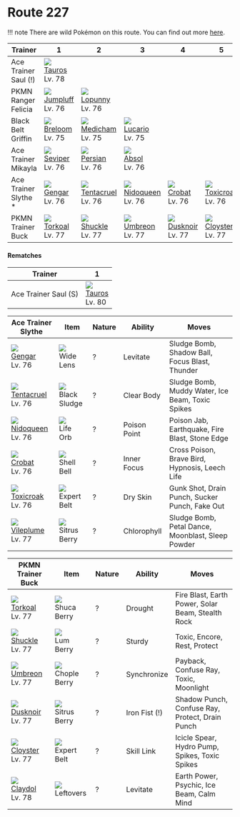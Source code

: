 # Route 227

!!! note
    There are wild Pokémon on this route. You can find out more [here](../../wild_pokemon/route_227/).


Trainer              | 1                                    | 2                                    | 3                                    | 4                                    | 5                                    | 6
---                  | ---                                  | ---                                  | ---                                  | ---                                  | ---                                  | ---
Ace Trainer Saul (!) | ![][128]<br> [Tauros]<br> Lv. 78
PKMN Ranger Felicia  | ![][189]<br> [Jumpluff]<br> Lv. 76   | ![][428]<br> [Lopunny]<br> Lv. 76
Black Belt Griffin   | ![][286]<br> [Breloom]<br> Lv. 75    | ![][308]<br> [Medicham]<br> Lv. 75   | ![][448]<br> [Lucario]<br> Lv. 75
Ace Trainer Mikayla  | ![][336]<br> [Seviper]<br> Lv. 76    | ![][053]<br> [Persian]<br> Lv. 76    | ![][359]<br> [Absol]<br> Lv. 76
Ace Trainer Slythe * | ![][094]<br> [Gengar]<br> Lv. 76     | ![][073]<br> [Tentacruel]<br> Lv. 76 | ![][031]<br> [Nidoqueen]<br> Lv. 76  | ![][169]<br> [Crobat]<br> Lv. 76     | ![][454]<br> [Toxicroak]<br> Lv. 76  | ![][045]<br> [Vileplume]<br> Lv. 77
PKMN Trainer Buck    | ![][324]<br> [Torkoal]<br> Lv. 77    | ![][213]<br> [Shuckle]<br> Lv. 77    | ![][197]<br> [Umbreon]<br> Lv. 77    | ![][477]<br> [Dusknoir]<br> Lv. 77   | ![][091]<br> [Cloyster]<br> Lv. 77   | ![][344]<br> [Claydol]<br> Lv. 78

#### Rematches

Trainer              | 1
---                  | ---
Ace Trainer Saul (S) | ![][128]<br> [Tauros]<br> Lv. 80

Ace Trainer Slythe                   | Item                               | Nature | Ability      | Moves
---                                  | ---                                | --- | ---          | ---
![][094]<br> [Gengar]<br> Lv. 76     | ![][wide-lens]<br> Wide Lens       | ? | Levitate     | Sludge Bomb, Shadow Ball, Focus Blast, Thunder
![][073]<br> [Tentacruel]<br> Lv. 76 | ![][black-sludge]<br> Black Sludge | ? | Clear Body   | Sludge Bomb, Muddy Water, Ice Beam, Toxic Spikes
![][031]<br> [Nidoqueen]<br> Lv. 76  | ![][life-orb]<br> Life Orb         | ? | Poison Point | Poison Jab, Earthquake, Fire Blast, Stone Edge
![][169]<br> [Crobat]<br> Lv. 76     | ![][shell-bell]<br> Shell Bell     | ? | Inner Focus  | Cross Poison, Brave Bird, Hypnosis, Leech Life
![][454]<br> [Toxicroak]<br> Lv. 76  | ![][expert-belt]<br> Expert Belt   | ? | Dry Skin     | Gunk Shot, Drain Punch, Sucker Punch, Fake Out
![][045]<br> [Vileplume]<br> Lv. 77  | ![][sitrus-berry]<br> Sitrus Berry | ? | Chlorophyll  | Sludge Bomb, Petal Dance, Moonblast, Sleep Powder

PKMN Trainer Buck                  | Item                               | Nature | Ability       | Moves
---                                | ---                                | --- | ---           | ---
![][324]<br> [Torkoal]<br> Lv. 77  | ![][shuca-berry]<br> Shuca Berry   | ? | Drought       | Fire Blast, Earth Power, Solar Beam, Stealth Rock
![][213]<br> [Shuckle]<br> Lv. 77  | ![][lum-berry]<br> Lum Berry       | ? | Sturdy        | Toxic, Encore, Rest, Protect
![][197]<br> [Umbreon]<br> Lv. 77  | ![][chople-berry]<br> Chople Berry | ? | Synchronize   | Payback, Confuse Ray, Toxic, Moonlight
![][477]<br> [Dusknoir]<br> Lv. 77 | ![][sitrus-berry]<br> Sitrus Berry | ? | Iron Fist (!) | Shadow Punch, Confuse Ray, Protect, Drain Punch
![][091]<br> [Cloyster]<br> Lv. 77 | ![][expert-belt]<br> Expert Belt   | ? | Skill Link    | Icicle Spear, Hydro Pump, Spikes, Toxic Spikes
![][344]<br> [Claydol]<br> Lv. 78  | ![][leftovers]<br> Leftovers       | ? | Levitate      | Earth Power, Psychic, Ice Beam, Calm Mind



[Nidoqueen]: ../../pokemon_changes/031/
[Vileplume]: ../../pokemon_changes/045/
[Persian]: ../../pokemon_changes/053/
[Tentacruel]: ../../pokemon_changes/073/
[Cloyster]: ../../pokemon_changes/091/
[Gengar]: ../../pokemon_changes/094/
[Tauros]: ../../pokemon_changes/128/
[Crobat]: ../../pokemon_changes/169/
[Jumpluff]: ../../pokemon_changes/189/
[Umbreon]: ../../pokemon_changes/197/
[Shuckle]: ../../pokemon_changes/213/
[Breloom]: ../../pokemon_changes/286/
[Medicham]: ../../pokemon_changes/308/
[Torkoal]: ../../pokemon_changes/324/
[Seviper]: ../../pokemon_changes/336/
[Claydol]: ../../pokemon_changes/344/
[Absol]: ../../pokemon_changes/359/
[Lopunny]: ../../pokemon_changes/428/
[Lucario]: ../../pokemon_changes/448/
[Toxicroak]: ../../pokemon_changes/454/
[Dusknoir]: ../../pokemon_changes/477/
[black-sludge]: ../img/items/black-sludge.png
[chople-berry]: ../img/items/chople-berry.png
[expert-belt]: ../img/items/expert-belt.png
[leftovers]: ../img/items/leftovers.png
[life-orb]: ../img/items/life-orb.png
[lum-berry]: ../img/items/lum-berry.png
[shell-bell]: ../img/items/shell-bell.png
[shuca-berry]: ../img/items/shuca-berry.png
[sitrus-berry]: ../img/items/sitrus-berry.png
[wide-lens]: ../img/items/wide-lens.png
[031]: ../img/pokemon/031.png
[045]: ../img/pokemon/045.png
[053]: ../img/pokemon/053.png
[073]: ../img/pokemon/073.png
[091]: ../img/pokemon/091.png
[094]: ../img/pokemon/094.png
[128]: ../img/pokemon/128.png
[169]: ../img/pokemon/169.png
[189]: ../img/pokemon/189.png
[197]: ../img/pokemon/197.png
[213]: ../img/pokemon/213.png
[286]: ../img/pokemon/286.png
[308]: ../img/pokemon/308.png
[324]: ../img/pokemon/324.png
[336]: ../img/pokemon/336.png
[344]: ../img/pokemon/344.png
[359]: ../img/pokemon/359.png
[428]: ../img/pokemon/428.png
[448]: ../img/pokemon/448.png
[454]: ../img/pokemon/454.png
[477]: ../img/pokemon/477.png

